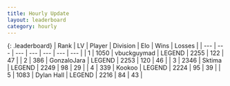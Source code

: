 ```yaml
---
title: Hourly Update
layout: leaderboard
category: hourly
---
```


{: .leaderboard}
| Rank | LV | Player | Division | Elo | Wins | Losses |
| --- | --- | --- | --- | --- | --- | --- |
| <span data-change="2">1</span> | 1050 | <span title="ID: 418052">vbuckguymad</span> | LEGEND | <span data-change="8">2255</span> | <span data-change="2">122</span> | <span data-change="0">47</span> |
| <span data-change="-1">2</span> | 386 | <span title="ID: 650626">GonzaloJara</span> | LEGEND | <span data-change="0">2253</span> | <span data-change="0">120</span> | <span data-change="0">46</span> |
| <span data-change="-1">3</span> | 2346 | <span title="ID: 353063">Sktima</span> | LEGEND | <span data-change="0">2249</span> | <span data-change="0">98</span> | <span data-change="0">29</span> |
| <span data-change="0">4</span> | 339 | <span title="ID: 598288">Kookoo</span> | LEGEND | <span data-change="0">2224</span> | <span data-change="0">95</span> | <span data-change="0">39</span> |
| <span data-change="0">5</span> | 1083 | <span title="ID: 174294">Dylan Hall</span> | LEGEND | <span data-change="0">2216</span> | <span data-change="0">84</span> | <span data-change="0">43</span> |